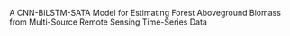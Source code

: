 A CNN-BiLSTM-SATA Model for Estimating Forest Aboveground Biomass from Multi-Source Remote Sensing Time-Series Data

